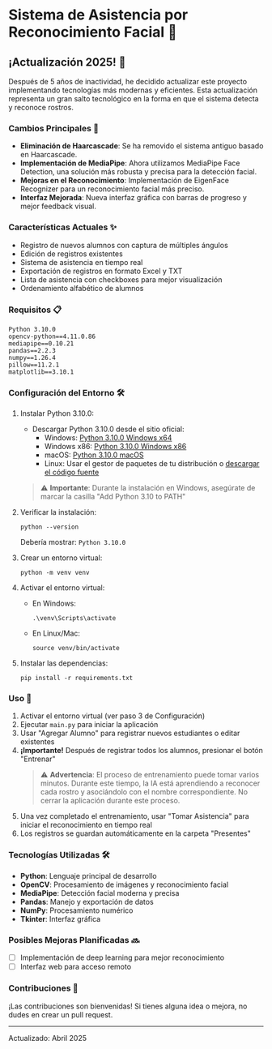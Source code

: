 # Sistema de Asistencia por Reconocimiento Facial 👥

## ¡Actualización 2025! 🎉

Después de 5 años de inactividad, he decidido actualizar este proyecto implementando tecnologías más modernas y eficientes. Esta actualización representa un gran salto tecnológico en la forma en que el sistema detecta y reconoce rostros.

### Cambios Principales 🔄

- **Eliminación de Haarcascade**: Se ha removido el sistema antiguo basado en Haarcascade.
- **Implementación de MediaPipe**: Ahora utilizamos MediaPipe Face Detection, una solución más robusta y precisa para la detección facial.
- **Mejoras en el Reconocimiento**: Implementación de EigenFace Recognizer para un reconocimiento facial más preciso.
- **Interfaz Mejorada**: Nueva interfaz gráfica con barras de progreso y mejor feedback visual.

### Características Actuales ✨

- Registro de nuevos alumnos con captura de múltiples ángulos
- Edición de registros existentes
- Sistema de asistencia en tiempo real
- Exportación de registros en formato Excel y TXT
- Lista de asistencia con checkboxes para mejor visualización
- Ordenamiento alfabético de alumnos

### Requisitos 📋

```
Python 3.10.0
opencv-python==4.11.0.86
mediapipe==0.10.21
pandas==2.2.3
numpy==1.26.4
pillow==11.2.1
matplotlib==3.10.1
```

### Configuración del Entorno 🛠️

1. Instalar Python 3.10.0:
   - Descargar Python 3.10.0 desde el sitio oficial:
     - Windows: [Python 3.10.0 Windows x64](https://www.python.org/ftp/python/3.10.0/python-3.10.0-amd64.exe)
     - Windows x86: [Python 3.10.0 Windows x86](https://www.python.org/ftp/python/3.10.0/python-3.10.0.exe)
     - macOS: [Python 3.10.0 macOS](https://www.python.org/ftp/python/3.10.0/python-3.10.0-macos11.pkg)
     - Linux: Usar el gestor de paquetes de tu distribución o [descargar el código fuente](https://www.python.org/ftp/python/3.10.0/Python-3.10.0.tgz)
   
   > ⚠️ **Importante**: Durante la instalación en Windows, asegúrate de marcar la casilla "Add Python 3.10 to PATH"

2. Verificar la instalación:
   ```
   python --version
   ```
   Debería mostrar: `Python 3.10.0`

3. Crear un entorno virtual:
   ```
   python -m venv venv
   ```

4. Activar el entorno virtual:
   - En Windows:
     ```
     .\venv\Scripts\activate
     ```
   - En Linux/Mac:
     ```
     source venv/bin/activate
     ```

5. Instalar las dependencias:
   ```
   pip install -r requirements.txt
   ```

### Uso 🚀

1. Activar el entorno virtual (ver paso 3 de Configuración)
2. Ejecutar `main.py` para iniciar la aplicación
3. Usar "Agregar Alumno" para registrar nuevos estudiantes o editar existentes
4. **¡Importante!** Después de registrar todos los alumnos, presionar el botón "Entrenar"
   > ⚠️ **Advertencia**: El proceso de entrenamiento puede tomar varios minutos. Durante este tiempo, la IA está aprendiendo a reconocer cada rostro y asociándolo con el nombre correspondiente. No cerrar la aplicación durante este proceso.
5. Una vez completado el entrenamiento, usar "Tomar Asistencia" para iniciar el reconocimiento en tiempo real
6. Los registros se guardan automáticamente en la carpeta "Presentes"

### Tecnologías Utilizadas 🛠️

- **Python**: Lenguaje principal de desarrollo
- **OpenCV**: Procesamiento de imágenes y reconocimiento facial
- **MediaPipe**: Detección facial moderna y precisa
- **Pandas**: Manejo y exportación de datos
- **NumPy**: Procesamiento numérico
- **Tkinter**: Interfaz gráfica

### Posibles Mejoras Planificadas 🔜

- [ ] Implementación de deep learning para mejor reconocimiento
- [ ] Interfaz web para acceso remoto

### Contribuciones 🤝

¡Las contribuciones son bienvenidas! Si tienes alguna idea o mejora, no dudes en crear un pull request.

---
Actualizado: Abril 2025

